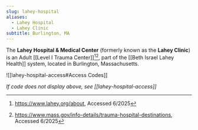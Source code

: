 ```yaml
---
slug: lahey-hospital
aliases:
  - Lahey Hospital
  - Lahey Clinic
subtitle: Burlington, MA
---
```

The **Lahey Hospital & Medical Center** (formerly known as the **Lahey Clinic**) is an Adult [[Level I Trauma Center]][^about][^dph-trauma], part of the [[Beth Israel Lahey Health]] system, located in Burlington, Massachusetts.

![[lahey-hospital-access#Access Codes]]

*If code does not display above, see [[lahey-hospital-access]]*

[^about]: https://www.lahey.org/about, Accessed 6/2025
[^dph-trauma]: https://www.mass.gov/info-details/trauma-hospital-destinations, Accessed 6/2025